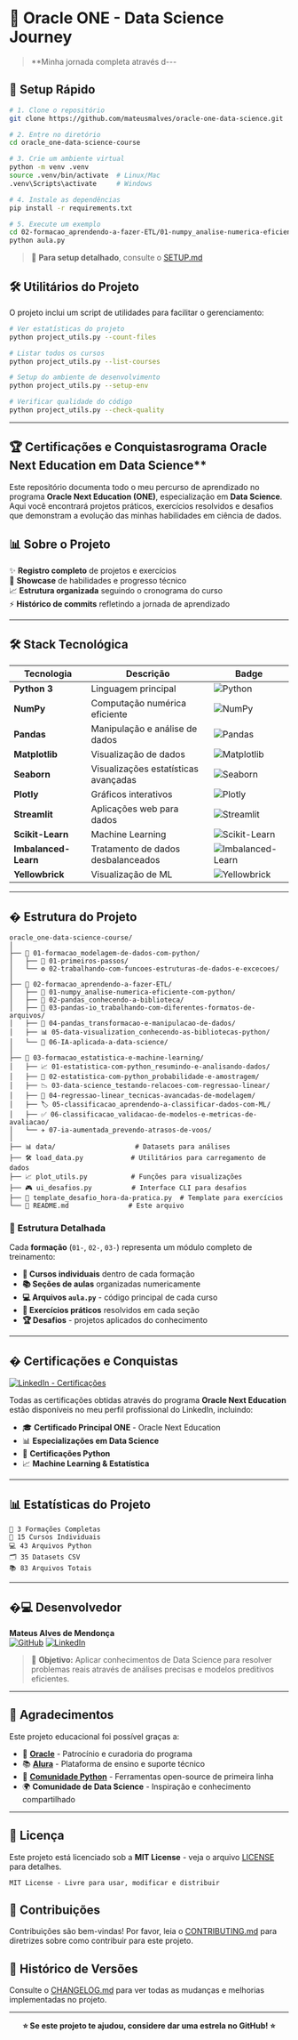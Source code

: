 # 🚀 Oracle ONE - Data Science Journey

> **Minha jornada completa através d---

## 🚀 **Setup Rápido**

```bash
# 1. Clone o repositório
git clone https://github.com/mateusmalves/oracle-one-data-science.git

# 2. Entre no diretório
cd oracle_one-data-science-course

# 3. Crie um ambiente virtual
python -m venv .venv
source .venv/bin/activate  # Linux/Mac
.venv\Scripts\activate     # Windows

# 4. Instale as dependências
pip install -r requirements.txt

# 5. Execute um exemplo
cd 02-formacao_aprendendo-a-fazer-ETL/01-numpy_analise-numerica-eficiente-com-python/
python aula.py
```

> 📖 **Para setup detalhado**, consulte o [SETUP.md](SETUP.md)

## 🛠️ **Utilitários do Projeto**

O projeto inclui um script de utilidades para facilitar o gerenciamento:

```bash
# Ver estatísticas do projeto
python project_utils.py --count-files

# Listar todos os cursos
python project_utils.py --list-courses

# Setup do ambiente de desenvolvimento
python project_utils.py --setup-env

# Verificar qualidade do código
python project_utils.py --check-quality
```

---

## 🏆 **Certificações e Conquistas**rograma Oracle Next Education em Data Science**

Este repositório documenta todo o meu percurso de aprendizado no programa **Oracle Next Education (ONE)**, especialização em **Data Science**. Aqui você encontrará projetos práticos, exercícios resolvidos e desafios que demonstram a evolução das minhas habilidades em ciência de dados.

## 📊 **Sobre o Projeto**

✨ **Registro completo** de projetos e exercícios  
🎯 **Showcase** de habilidades e progresso técnico  
📈 **Estrutura organizada** seguindo o cronograma do curso  
⚡ **Histórico de commits** refletindo a jornada de aprendizado

---

## 🛠️ **Stack Tecnológica**

| Tecnologia | Descrição | Badge |
|------------|-----------|-------|
| **Python 3** | Linguagem principal | ![Python](https://img.shields.io/badge/Python-3776AB?style=for-the-badge&logo=python&logoColor=white) |
| **NumPy** | Computação numérica eficiente | ![NumPy](https://img.shields.io/badge/NumPy-013243?style=for-the-badge&logo=numpy&logoColor=white) |
| **Pandas** | Manipulação e análise de dados | ![Pandas](https://img.shields.io/badge/Pandas-150458?style=for-the-badge&logo=pandas&logoColor=white) |
| **Matplotlib** | Visualização de dados | ![Matplotlib](https://img.shields.io/badge/Matplotlib-11557c?style=for-the-badge&logo=matplotlib&logoColor=white) |
| **Seaborn** | Visualizações estatísticas avançadas | ![Seaborn](https://img.shields.io/badge/Seaborn-3776AB?style=for-the-badge&logo=seaborn&logoColor=white) |
| **Plotly** | Gráficos interativos | ![Plotly](https://img.shields.io/badge/Plotly-3F4F75?style=for-the-badge&logo=plotly&logoColor=white) |
| **Streamlit** | Aplicações web para dados | ![Streamlit](https://img.shields.io/badge/Streamlit-FF4B4B?style=for-the-badge&logo=streamlit&logoColor=white) |
| **Scikit-Learn** | Machine Learning | ![Scikit-Learn](https://img.shields.io/badge/scikit--learn-F7931E?style=for-the-badge&logo=scikit-learn&logoColor=white) |
| **Imbalanced-Learn** | Tratamento de dados desbalanceados | ![Imbalanced-Learn](https://img.shields.io/badge/Imbalanced--Learn-FF6F00?style=for-the-badge&logo=python&logoColor=white) |
| **Yellowbrick** | Visualização de ML | ![Yellowbrick](https://img.shields.io/badge/Yellowbrick-FFCA28?style=for-the-badge&logo=python&logoColor=black) |

---

## � **Estrutura do Projeto**

```
oracle_one-data-science-course/
│
├── 📁 01-formacao_modelagem-de-dados-com-python/
│   ├── 🐣 01-primeiros-passos/
│   └── ⚙️ 02-trabalhando-com-funcoes-estruturas-de-dados-e-excecoes/
│
├── 📁 02-formacao_aprendendo-a-fazer-ETL/
│   ├── 🔢 01-numpy_analise-numerica-eficiente-com-python/
│   ├── 🐼 02-pandas_conhecendo-a-biblioteca/
│   ├── 💾 03-pandas-io_trabalhando-com-diferentes-formatos-de-arquivos/
│   ├── 🔄 04-pandas_transformacao-e-manipulacao-de-dados/
│   ├── 📊 05-data-visualization_conhecendo-as-bibliotecas-python/
│   └── 🤖 06-IA-aplicada-a-data-science/
│
├── 📁 03-formacao_estatistica-e-machine-learning/
│   ├── 📈 01-estatistica-com-python_resumindo-e-analisando-dados/
│   ├── 🎲 02-estatistica-com-python_probabilidade-e-amostragem/
│   ├── 📉 03-data-science_testando-relacoes-com-regressao-linear/
│   ├── 🔬 04-regressao-linear_tecnicas-avancadas-de-modelagem/
│   ├── 🏷️ 05-classificacao_aprendendo-a-classificar-dados-com-ML/
│   ├── ✅ 06-classificacao_validacao-de-modelos-e-metricas-de-avaliacao/
│   └── ✈️ 07-ia-aumentada_prevendo-atrasos-de-voos/
│
├── 📊 data/                    # Datasets para análises
├── 🛠️ load_data.py            # Utilitários para carregamento de dados
├── 📈 plot_utils.py           # Funções para visualizações
├── 🎮 ui_desafios.py          # Interface CLI para desafios
├── 📝 template_desafio_hora-da-pratica.py  # Template para exercícios
└── 📄 README.md               # Este arquivo
```

### 📖 **Estrutura Detalhada**

Cada **formação** (`01-`, `02-`, `03-`) representa um módulo completo de treinamento:

- **🎯 Cursos individuais** dentro de cada formação
- **📚 Seções de aulas** organizadas numericamente  
- **💻 Arquivos `aula.py`** - código principal de cada curso
- **🎯 Exercícios práticos** resolvidos em cada seção
- **🏆 Desafios** - projetos aplicados do conhecimento

---

## � **Certificações e Conquistas**

[![LinkedIn - Certificações](https://img.shields.io/badge/Ver_Certificações-0077B5?style=for-the-badge&logo=linkedin&logoColor=white)](https://www.linkedin.com/in/devmateusmalves/details/certifications/)

Todas as certificações obtidas através do programa **Oracle Next Education** estão disponíveis no meu perfil profissional do LinkedIn, incluindo:

- 🎓 **Certificado Principal ONE** - Oracle Next Education
- 📊 **Especializações em Data Science**
- 🐍 **Certificações Python**
- 📈 **Machine Learning & Estatística**

---

## 📊 **Estatísticas do Projeto**

```
📁 3 Formações Completas
🎯 15 Cursos Individuais  
💻 43 Arquivos Python
🗂️ 35 Datasets CSV
📚 83 Arquivos Totais
```

---

## �‍💻 **Desenvolvedor**

**Mateus Alves de Mendonça**  
[![GitHub](https://img.shields.io/badge/GitHub-100000?style=for-the-badge&logo=github&logoColor=white)](https://github.com/mateusmalves)
[![LinkedIn](https://img.shields.io/badge/LinkedIn-0077B5?style=for-the-badge&logo=linkedin&logoColor=white)](https://www.linkedin.com/in/devmateusmalves/)

> 🎯 **Objetivo:** Aplicar conhecimentos de Data Science para resolver problemas reais através de análises precisas e modelos preditivos eficientes.

---

## 🙏 **Agradecimentos**

Este projeto educacional foi possível graças a:

- 🌟 **[Oracle](https://www.oracle.com/)** - Patrocínio e curadoria do programa
- 📚 **[Alura](https://www.alura.com.br/)** - Plataforma de ensino e suporte técnico  
- 🐍 **[Comunidade Python](https://www.python.org/)** - Ferramentas open-source de primeira linha
- 🌍 **Comunidade de Data Science** - Inspiração e conhecimento compartilhado

---

## 📄 **Licença**

Este projeto está licenciado sob a **MIT License** - veja o arquivo [LICENSE](LICENSE) para detalhes.

```
MIT License - Livre para usar, modificar e distribuir
```

## 🤝 **Contribuições**

Contribuições são bem-vindas! Por favor, leia o [CONTRIBUTING.md](CONTRIBUTING.md) para diretrizes sobre como contribuir para este projeto.

## 📝 **Histórico de Versões**

Consulte o [CHANGELOG.md](CHANGELOG.md) para ver todas as mudanças e melhorias implementadas no projeto.

---

<div align="center">

**⭐ Se este projeto te ajudou, considere dar uma estrela no GitHub! ⭐**

</div>